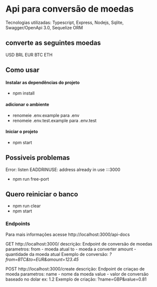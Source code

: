 # Api para conversão de moedas
Tecnologias utilizadas: Typescript, Express, Nodejs, Sqlite, Swagger/OpenApi 3.0, Sequelize ORM
## converte as seguintes moedas
USD
BRL
EUR
BTC
ETH

## Como usar

#### Instalar as dependências do projeto
 - npm install
#### adicionar o ambiente
 - renomeie .env.example para .env 
 - renomeie .env.test.example para .env.test
#### Iniciar o projeto
 - npm start

## Possiveis problemas

Error: listen EADDRINUSE: address already in use :::3000

 - npm run free-port

## Quero reiniciar o banco

- npm run clear
- npm start

### Endpoints

Para mais informações acesse http://localhost:3000/api-docs

GET http://localhost:3000/
descrição: Endpoint de conversão de moedas
parametros:
from - moeda atual
to - moeda a converter
amount - quantidade da moeda atual
Exemplo de conversão: *?from=BTC&to=EUR&amount=123.45*

POST http://localhost:3000/create
descrição: Endpoint de criaçao de moeda
parametros:
name -  nome da moeda
value - valor de conversão baseado no dolar ex: 1.2
Exemplo de criação: ?name=GBP&value=0.81